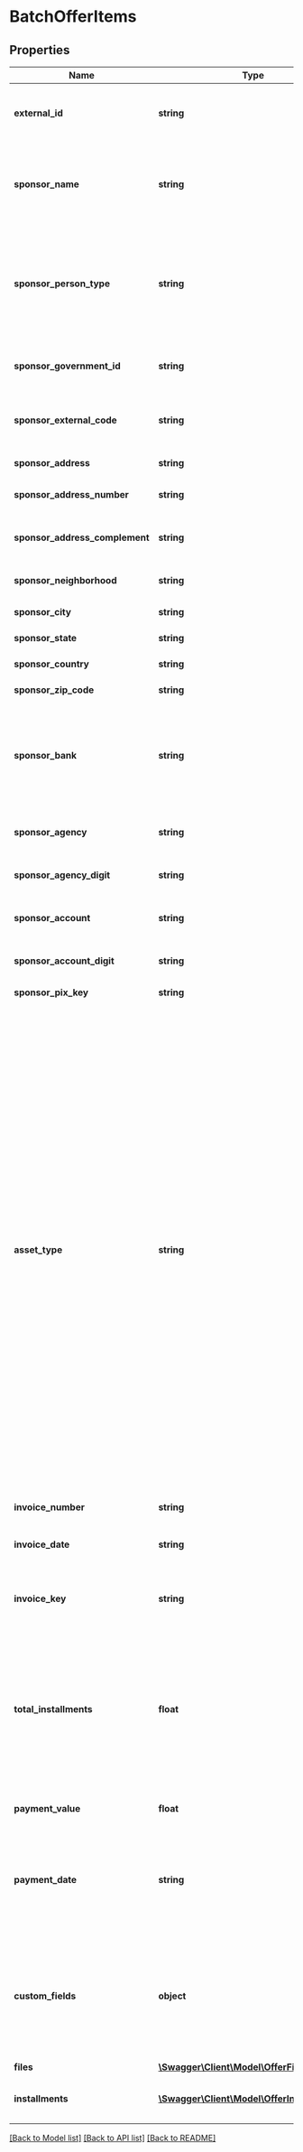 # BatchOfferItems

## Properties
Name | Type | Description | Notes
------------ | ------------- | ------------- | -------------
**external_id** | **string** | Unique external identifier (for the originator control).  ----  Identificador único externo (para controle do originador). | [optional] 
**sponsor_name** | **string** | Sponsor name or sponsor company name. The person/company that will pay for this offer.  ----  Razão Social ou Nome do sacado. A pessoa/empresa que irá pagar por esta oferta. | [optional] 
**sponsor_person_type** | **string** | Sponsor person type. It can be: &#x60;LEGAL_PERSON&#x60; - Company &#x60;NATURAL_PERSON&#x60; - Individual person ---- Tipo de entidade do sacado. Valores possíveis são: &#x60;LEGAL_PERSON&#x60; - Pessoa jurídica &#x60;NATURAL_PERSON&#x60; - Pessoa física | [optional] 
**sponsor_government_id** | **string** | Sponsor&#x27;s Government tax ID (a.k.a. CNPJ or CPF). Just numbers.  ----  CNPJ ou CPF do sacado. Apenas números. | [optional] 
**sponsor_external_code** | **string** | External code of the sponsor (for the originator control).  ----  Código externo do sacado (para controle do originador). | [optional] 
**sponsor_address** | **string** | Address of the sponsor.  ----  Endereço do sacado. | [optional] 
**sponsor_address_number** | **string** | Address number of sponsor.  ----  Número do endereço do sacado. | [optional] 
**sponsor_address_complement** | **string** | Sponsor address complement.  ----  Complemento do endereço do sacado. | [optional] 
**sponsor_neighborhood** | **string** | Neighborhood of the sponsor.  ----  Bairro do sacado. | [optional] 
**sponsor_city** | **string** | Sponsor&#x27;s city.  ----  Cidade do sacado. | [optional] 
**sponsor_state** | **string** | Sponsor&#x27;s state.  ----  Estado do sacado. | [optional] 
**sponsor_country** | **string** | Sponsor&#x27;s country.  ----  País do sacado. | [optional] 
**sponsor_zip_code** | **string** | Sponsor&#x27;s zip code.  ----  CEP do sacado. | [optional] 
**sponsor_bank** | **string** | Sponsor&#x27;s bank code (brazilian format). For reference: [https://bank.codes/numero-do-banco/bank/page/2/](https://bank.codes/numero-do-banco/bank/page/2/)  ----  Código do banco do sacado. | [optional] 
**sponsor_agency** | **string** | Sponsor&#x27;s bank agency code (without last digit).  ----  Código da agência bancária do sacado (Sem o dígito). | [optional] 
**sponsor_agency_digit** | **string** | Sponsor&#x27;s bank agency last digit.  ----  Dígito da agência bancária do sacado. | [optional] 
**sponsor_account** | **string** | Sponsor&#x27;s bank account code (without last digit).  ----  Conta corrente do sacado (Sem o dígito). | [optional] 
**sponsor_account_digit** | **string** | Sponsor&#x27;s bank account last digit.  ----  Dígito da conta corrente do sacado. | [optional] 
**sponsor_pix_key** | **string** | Sponsor&#x27;s pix key.  ----  Chave pix do sacado. | [optional] 
**asset_type** | **string** | Asset type. It can be:   - &#x60;DUPLICATA_MERCANTIL&#x60; - Mercantile duplicate  - &#x60;CHEQUE&#x60; - Check  - &#x60;CONTRATO_DIGITAL&#x60; - Digital contract  - &#x60;CONTRATO_FISICO&#x60; - Physical contract  - &#x60;MULTIPLOS&#x60; - Multiple  - &#x60;NOTA_SERVICOS&#x60; - Brazilian services invoice  - &#x60;CARTAO_CREDITO&#x60; - Credit card  - &#x60;DIREITOS_CREDITORIOS&#x60; - Debt rights  - &#x60;ARRANJO_PAGAMENTO&#x60; - Payment scheme  - &#x60;NOTA_COMERCIAL&#x60; - Commercial note  - &#x60;ASSISTENCIA_FINANCEIRA&#x60; - Financial Assistance  ---- Tipo do ativo. Valores possíveis são:   - &#x60;DUPLICATA_MERCANTIL&#x60; - Duplicata mercantil  - &#x60;CHEQUE&#x60; - Cheque  - &#x60;CONTRATO_DIGITAL&#x60; - Contrato digital  - &#x60;CONTRATO_FISICO&#x60; - Contrato físico  - &#x60;MULTIPLOS&#x60; - Múltiplos  - &#x60;NOTA_SERVICOS&#x60; - Nota Fiscal de Serviço  - &#x60;CARTAO_CREDITO&#x60; - Cartão de Crédito  - &#x60;DIREITOS_CREDITORIOS&#x60; - Direitos Creditórios  - &#x60;ARRANJO_PAGAMENTO&#x60; - Arranjo de pagamento  - &#x60;NOTA_COMERCIAL&#x60; - Nota comercial  - &#x60;ASSISTENCIA_FINANCEIRA&#x60; - Assistência Financeira | [optional] 
**invoice_number** | **string** | Invoice number  ----  Número do título. | [optional] 
**invoice_date** | **string** | Invoice date (format &#x60;YYYYMMDD&#x60;).  ----  Data do título (Formato &#x60;YYYYMMDD&#x60;). | [optional] 
**invoice_key** | **string** | Electronic key of the invoice (usually for brazilian invoices only, for validation purposes).  ----  Chave eletrônica do título. | [optional] 
**total_installments** | **float** | Total of monthly installments that this invoice will be divided into. Used only when the invoice will be divided into 2 or more monthly payments. When is a one payment only (bullet), the default is 1.  ----  Total de parcelas referente ao título. Utilizado apenas quando o título é pago de forma parcelada. Quando é pago de forma à vista o valor default é 1. | [optional] 
**payment_value** | **float** | Amount of the invoice (in BRL).  ----  Valor do título (em BRL). | [optional] 
**payment_date** | **string** | The due date of the first installment. (Format: &#x60;YYYYMMDD&#x60;). It needs to be at least 2 business days after today.  ----  Data do vencimento da primeira parcela do título. Formato: YYYYMMDD Tem que ser pelo menos 2 dias pra frente. | [optional] 
**custom_fields** | **object** | This field can be an object containing information agreed and required by the regulation of the fund and that&#x27;s also very specific to the fund business model.  ----  Espaço para especificar informações acordadas no regulamento p/ validar condições de cessão e/ou critério de elegibilidade. | [optional] 
**files** | [**\Swagger\Client\Model\OfferFile**](OfferFile.md) |  | [optional] 
**installments** | [**\Swagger\Client\Model\OfferInstallments[]**](OfferInstallments.md) | A list of installments and their attributes.  ---  Uma lista contendo as parcelas e seus atributos. | [optional] 

[[Back to Model list]](../../README.md#documentation-for-models) [[Back to API list]](../../README.md#documentation-for-api-endpoints) [[Back to README]](../../README.md)

